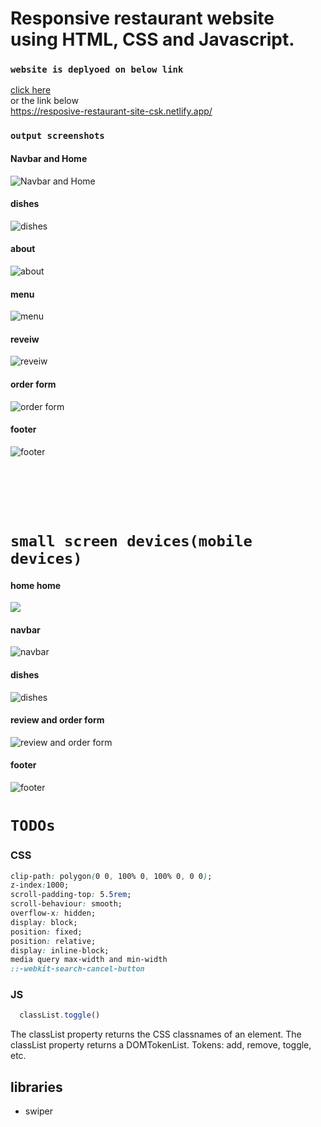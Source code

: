 # Responsive restaurant website using  HTML, CSS and Javascript.
### `website is deplyoed on below link`
  [click here](https://resposive-restaurant-site-csk.netlify.app/) \
  or the link below \
  https://resposive-restaurant-site-csk.netlify.app/

### `output screenshots`
  #### Navbar and Home
  ![Navbar and Home](output_screenshots/1home.png) 
  #### dishes
  ![dishes](output_screenshots/2dishes.png)
  #### about
  ![about](output_screenshots/3about.png)
  #### menu
  ![menu](output_screenshots/4menu.png)
  #### reveiw
  ![reveiw](output_screenshots/5review.png)
  #### order form
  ![order form](output_screenshots/6order.png)
  #### footer
  ![footer](output_screenshots/7footer.png)


  <br/><br/>  <br/>  <br/>

  # `small screen devices(mobile devices)`
  #### home home
  ![](output_screenshots/1home_mobile.png) 
  #### navbar
  ![navbar](output_screenshots/2navbar_mobile.png) 
  #### dishes
  ![dishes](output_screenshots/3dishes_mobile.png)
  #### review and order form
  ![review and order form](output_screenshots/4review_and_form_mobile.png)
  #### footer
  ![footer](output_screenshots/5footer_mobile.png)




# `TODOs`
  ### CSS
  ```css
  clip-path: polygon(0 0, 100% 0, 100% 0, 0 0);
  z-index:1000;
  scroll-padding-top: 5.5rem;
  scroll-behaviour: smooth;
  overflow-x: hidden;
  display: block;
  position: fixed;
  position: relative;
  display: inline-block;
  media query max-width and min-width 
  ::-webkit-search-cancel-button
  ```
  ### JS
  ```js
    classList.toggle()
```
The classList property returns the CSS classnames of an element.
The classList property returns a DOMTokenList. Tokens: add, remove, toggle, etc.

## libraries
- swiper
